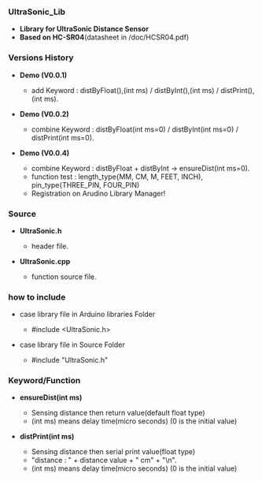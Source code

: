 ### UltraSonic_Lib
- **Library for UltraSonic Distance Sensor**
- **Based on HC-SR04**(datasheet in /doc/HCSR04.pdf)


### Versions History
- **Demo (V0.0.1)**
  - add Keyword : distByFloat(),(int ms) / distByInt(),(int ms) / distPrint(),(int ms).
  
- **Demo (V0.0.2)**
  - combine Keyword : distByFloat(int ms=0) / distByInt(int ms=0) / distPrint(int ms=0).
  
- **Demo (V0.0.4)**
  - combine Keyword : distByFloat + distByInt -> ensureDist(int ms=0).
  - function test : length_type{MM, CM, M, FEET, INCH), pin_type{THREE_PIN, FOUR_PIN)
  - Registration on Arudino Library Manager!
  
  
### Source
- **UltraSonic.h**
  - header file.
  
- **UltraSonic.cpp**
  - function source file.


### how to include
- case library file in Arduino libraries Folder
  - #include <UltraSonic.h>
  
- case library file in Source Folder
  - #include "UltraSonic.h"


### Keyword/Function
- **ensureDist(int ms)**
  - Sensing distance then return value(default float type)
  - (int ms) means delay time(micro seconds) (0 is the initial value)
  
- **distPrint(int ms)**
  - Sensing distance then serial print value(float type)
  - "distance : " + distance value + " cm" + "\n".
  - (int ms) means delay time(micro seconds) (0 is the initial value)
